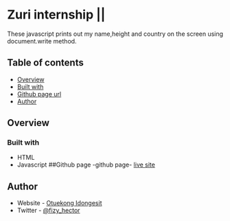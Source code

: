 # Zuri internship || 
These javascript prints out my name,height and country on the screen using document.write method.

## Table of contents

- [Overview](#overview)
- [Built with](#built-with)
- [Github page url](#github-page)
- [Author](#author)

## Overview

### Built with

- HTML
- Javascript
##Github page
-github page- [live site](https://fizy500.github.io/Bio/ )


## Author


- Website - [Otuekong Idongesit](https://otuekong-arthur.netlify.app)
- Twitter - [@fizy_hector](https://www.twitter.com/fizy_hector)

